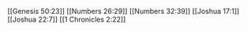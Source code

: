 [[Genesis 50:23]]
[[Numbers 26:29]]
[[Numbers 32:39]]
[[Joshua 17:1]]
[[Joshua 22:7]]
[[1 Chronicles 2:22]]
